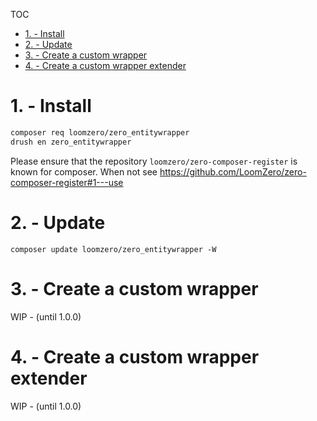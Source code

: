 TOC

- [1. - Install](#1---install)
- [2. - Update](#2---update)
- [3. - Create a custom wrapper](#3---create-a-custom-wrapper)
- [4. - Create a custom wrapper extender](#4---create-a-custom-wrapper-extender)

# 1. - Install

```sh
composer req loomzero/zero_entitywrapper
drush en zero_entitywrapper
```

Please ensure that the repository `loomzero/zero-composer-register` is known for composer.
When not see https://github.com/LoomZero/zero-composer-register#1---use

# 2. - Update

```shell
composer update loomzero/zero_entitywrapper -W
```

# 3. - Create a custom wrapper

WIP - (until 1.0.0)

# 4. - Create a custom wrapper extender 

WIP - (until 1.0.0)